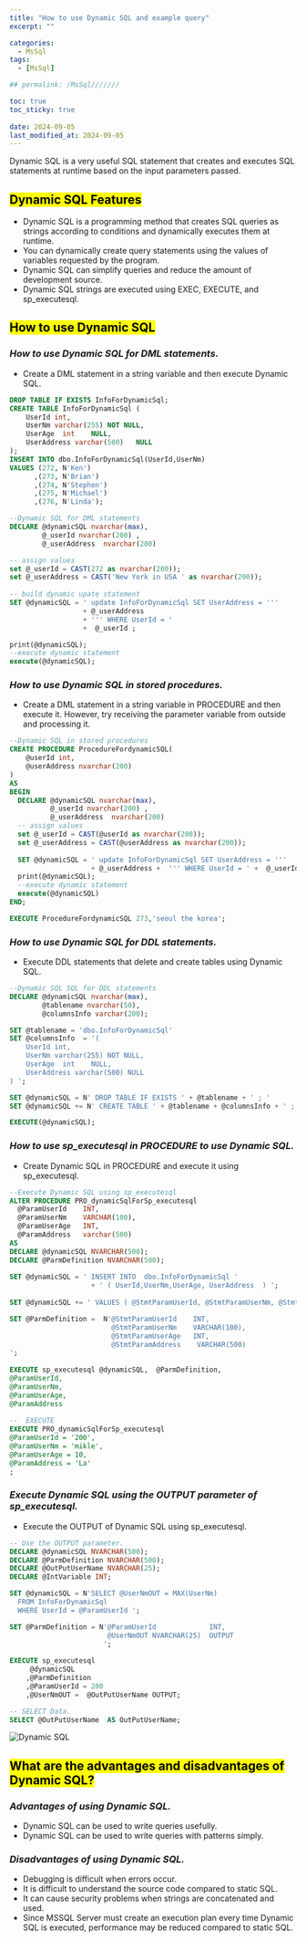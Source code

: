 ```yaml
---
title: "How to use Dynamic SQL and example query"
excerpt: ""

categories:
  - MsSql
tags:
  - [MsSql]

## permalink: /MsSql///////

toc: true
toc_sticky: true
 
date: 2024-09-05
last_modified_at: 2024-09-05
---
```

 

Dynamic SQL is a very useful SQL statement that creates and executes SQL statements at runtime based on the input parameters passed.

## <mark>Dynamic SQL Features</mark>

- Dynamic SQL is a programming method that creates SQL queries as strings according to conditions and dynamically executes them at runtime.
- You can dynamically create query statements using the values ​​of variables requested by the program.
- Dynamic SQL can simplify queries and reduce the amount of development source.
- Dynamic SQL strings are executed using EXEC, EXECUTE, and sp\_executesql.

## <mark>How to use Dynamic SQL</mark>

### ***How to use Dynamic SQL for DML statements.***

- Create a DML statement in a string variable and then execute Dynamic SQL.

```sql
DROP TABLE IF EXISTS InfoForDynamicSql;
CREATE TABLE InfoForDynamicSql (
    UserId int,
    UserNm varchar(255) NOT NULL,
    UserAge  int    NULL,
    UserAddress varchar(500)   NULL
);
INSERT INTO dbo.InfoForDynamicSql(UserId,UserNm) 
VALUES (272, N'Ken')
      ,(273, N'Brian')
      ,(274, N'Stephen')
      ,(275, N'Michael')
      ,(276, N'Linda');

--Dynamic SQL for DML statements
DECLARE @dynamicSQL nvarchar(max),
        @_userId nvarchar(200) ,
        @_userAddress  nvarchar(200) 

-- assign values
set @_userId = CAST(272 as nvarchar(200));
set @_userAddress = CAST('New York in USA ' as nvarchar(200));
  
-- build dynamic upate statement
SET @dynamicSQL = ' update InfoForDynamicSql SET UserAddress = ''' 
                  + @_userAddress 
                  + ''' WHERE UserId = ' 
                  +  @_userId ; 

print(@dynamicSQL);
--execute dynamic statement
execute(@dynamicSQL);
```

### ***How to use Dynamic SQL in stored procedures.***

- Create a DML statement in a string variable in PROCEDURE and then execute it. However, try receiving the parameter variable from outside and processing it.

```sql
--Dynamic SQL in stored procedures
CREATE PROCEDURE ProcedureFordynamicSQL(
    @userId int,
    @userAddress nvarchar(200) 
)
AS
BEGIN
  DECLARE @dynamicSQL nvarchar(max),
          @_userId nvarchar(200) ,
          @_userAddress  nvarchar(200)
  -- assign values
  set @_userId = CAST(@userId as nvarchar(200));
  set @_userAddress = CAST(@userAddress as nvarchar(200)); 
    
  SET @dynamicSQL = ' update InfoForDynamicSql SET UserAddress = ''' 
                    + @_userAddress +  ''' WHERE UserId = ' +  @_userId ; 
  print(@dynamicSQL);
  --execute dynamic statement
  execute(@dynamicSQL)
END;

EXECUTE ProcedureFordynamicSQL 273,'seoul the korea';
```

### ***How to use Dynamic SQL for DDL statements.***

- Execute DDL statements that delete and create tables using Dynamic SQL.

```sql
--Dynamic SQL SQL for DDL statements
DECLARE @dynamicSQL nvarchar(max),
        @tablename nvarchar(50),
        @columnsInfo varchar(200);

SET @tablename = 'dbo.InfoForDynamicSql'
SET @columnsInfo  = '(
    UserId int,
    UserNm varchar(255) NOT NULL,
    UserAge  int    NULL,
    UserAddress varchar(500) NULL
) ';

SET @dynamicSQL = N' DROP TABLE IF EXISTS ' + @tablename + ' ; '
SET @dynamicSQL += N' CREATE TABLE ' + @tablename + @columnsInfo + ' ; '

EXECUTE(@dynamicSQL);
```

### ***How to use sp_executesql in PROCEDURE to use Dynamic SQL.***

- Create Dynamic SQL in PROCEDURE and execute it using sp_executesql.

```sql
--Execute Dynamic SQL using sp_executesql
ALTER PROCEDURE PRO_dynamicSqlForSp_executesql 
  @ParamUserId    INT,
  @ParamUserNm    VARCHAR(100),
  @ParamUserAge   INT, 
  @ParamAddress   varchar(500) 
AS  
DECLARE @dynamicSQL NVARCHAR(500);
DECLARE @ParmDefinition NVARCHAR(500);  
  
SET @dynamicSQL = ' INSERT INTO  dbo.InfoForDynamicSql ' 
                    + ' ( UserId,UserNm,UserAge, UserAddress  ) ';
 
SET @dynamicSQL += ' VALUES ( @StmtParamUserId, @StmtParamUserNm, @StmtParamUserAge,@StmtParamAddress);'                  

SET @ParmDefinition =  N'@StmtParamUserId    INT,
                         @StmtParamUserNm    VARCHAR(100),
                         @StmtParamUserAge   INT,
                         @StmtParamAddress    VARCHAR(500)
';
 
EXECUTE sp_executesql @dynamicSQL,  @ParmDefinition,
@ParamUserId,
@ParamUserNm,
@ParamUserAge,
@ParamAddress
  
--  EXECUTE  
EXECUTE PRO_dynamicSqlForSp_executesql
@ParamUserId = '200', 
@ParamUserNm = 'mikle', 
@ParamUserAge = 10,
@ParamAddress = 'La'
;
```

### ***Execute Dynamic SQL using the OUTPUT parameter of sp_executesql.***

- Execute the OUTPUT of Dynamic SQL using sp_executesql.

```sql
-- Use the OUTPUT parameter.
DECLARE @dynamicSQL NVARCHAR(500);  
DECLARE @ParmDefinition NVARCHAR(500);  
DECLARE @OutPutUserName NVARCHAR(25);  
DECLARE @IntVariable INT;  

SET @dynamicSQL = N'SELECT @UserNmOUT = MAX(UserNm)  
  FROM InfoForDynamicSql  
  WHERE UserId = @ParamUserId ';  

SET @ParmDefinition = N'@ParamUserId             INT,  
                        @UserNmOUT NVARCHAR(25)  OUTPUT 
                       ';  
 
EXECUTE sp_executesql  
     @dynamicSQL  
    ,@ParmDefinition  
    ,@ParamUserId = 200  
    ,@UserNmOUT =  @OutPutUserName OUTPUT;  

-- SELECT Data.  
SELECT @OutPutUserName  AS OutPutUserName;
```

![ Dynamic SQL](/assets/images/postsImages/MsSql/1040_Eng_etc_Dynamic_Sql/1.png)

## <mark>What are the advantages and disadvantages of Dynamic SQL?</mark>

### ***Advantages of using Dynamic SQL.***

- Dynamic SQL can be used to write queries usefully.
- Dynamic SQL can be used to write queries with patterns simply.

### ***Disadvantages of using Dynamic SQL.***

- Debugging is difficult when errors occur.
- It is difficult to understand the source code compared to static SQL.
- It can cause security problems when strings are concatenated and used.
- Since MSSQL Server must create an execution plan every time Dynamic SQL is executed, performance may be reduced compared to static SQL.
